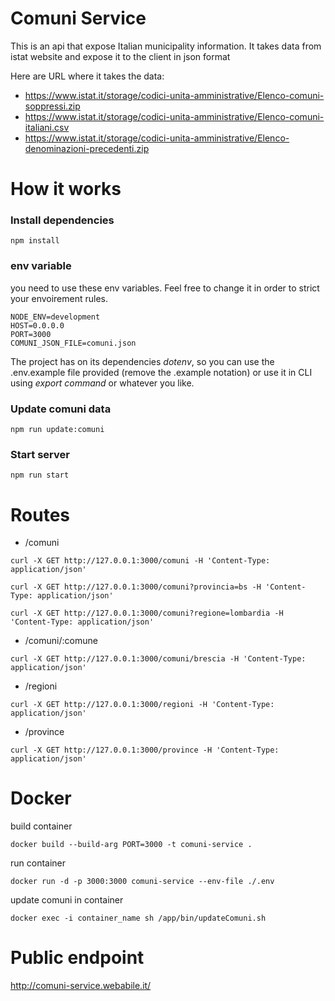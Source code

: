 # Comuni Service

This is an api that expose Italian municipality information.
It takes data from istat website and expose it to the client in json format

Here are URL where it takes the data:
- https://www.istat.it/storage/codici-unita-amministrative/Elenco-comuni-soppressi.zip
- https://www.istat.it/storage/codici-unita-amministrative/Elenco-comuni-italiani.csv
- https://www.istat.it/storage/codici-unita-amministrative/Elenco-denominazioni-precedenti.zip

# How it works

### Install dependencies

`npm install`

### env variable

you need to use these env variables.
Feel free to change it in order to strict your envoirement rules.

```
NODE_ENV=development
HOST=0.0.0.0
PORT=3000
COMUNI_JSON_FILE=comuni.json
```
The project has on its dependencies *dotenv*, so
you can use the .env.example file provided (remove the .example notation) or use it in CLI using *export command* or whatever you like.

### Update comuni data

`npm run update:comuni`

### Start server

`npm run start`

# Routes

- /comuni
```
curl -X GET http://127.0.0.1:3000/comuni -H 'Content-Type: application/json'
```
```
curl -X GET http://127.0.0.1:3000/comuni?provincia=bs -H 'Content-Type: application/json'
```
```
curl -X GET http://127.0.0.1:3000/comuni?regione=lombardia -H 'Content-Type: application/json'
```

- /comuni/:comune
```
curl -X GET http://127.0.0.1:3000/comuni/brescia -H 'Content-Type: application/json'
```

- /regioni
```
curl -X GET http://127.0.0.1:3000/regioni -H 'Content-Type: application/json'
```

- /province
```
curl -X GET http://127.0.0.1:3000/province -H 'Content-Type: application/json'
```

# Docker

build container

`docker build --build-arg PORT=3000 -t comuni-service .`

run container

`docker run -d -p 3000:3000 comuni-service --env-file ./.env`

update comuni in container

`docker exec -i container_name sh /app/bin/updateComuni.sh`

# Public endpoint

http://comuni-service.webabile.it/
